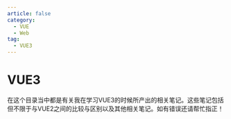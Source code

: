 ```yaml
---
article: false
category:
  - VUE
  - Web
tag:
  - VUE3
---
```

# VUE3

在这个目录当中都是有关我在学习VUE3的时候所产出的相关笔记。这些笔记包括但不限于与VUE2之间的比较与区别以及其他相关笔记。如有错误还请帮忙指正！
